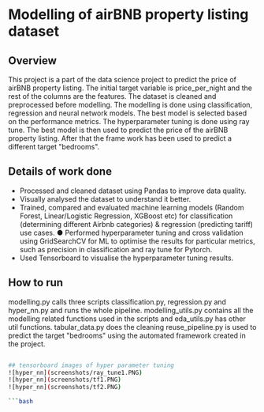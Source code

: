 # Modelling of airBNB property listing dataset
## Overview
This project is a part of the data science project to predict the price of airBNB property listing. The initial target variable is price_per_night and the rest of the columns are the features. The dataset is cleaned and preprocessed before modelling. The modelling is done using classification, regression and neural network models. The best model is selected based on the performance metrics. The hyperparameter tuning is done using ray tune. The best model is then used to predict the price of the airBNB property listing. After that the frame work has been used to predict a different target "bedrooms".

## Details of work done
- Processed and cleaned dataset using Pandas to improve data quality.
- Visually analysed the dataset to understand it better. 
- Trained, compared and evaluated machine learning models (Random Forest,
Linear/Logistic Regression, XGBoost etc) for classification (determining different
Airbnb categories) & regression (predicting tariff) use cases.
● Performed hyperparameter tuning and cross validation using GridSearchCV for ML to optimise the results for
particular metrics, such as precision in classification and ray tune for Pytorch.
- Used Tensorboard to visualise the hyperparameter tuning results.
## How to run
modelling.py calls three scripts classification.py, regression.py and hyper_nn.py and runs the whole pipeline.
modelling_utils.py contains all the modelling related functions used in the scripts and eda_utils.py has other util functions. tabular_data.py does the cleaning
reuse_pipeline.py is used to predict the target "bedrooms" using the automated framework created in the project.
```bash

## tensorboard images of hyper parameter tuning
![hyper_nn](screenshots/ray_tune1.PNG)
![hyper_nn](screenshots/tf1.PNG)
![hyper_nn](screenshots/tf2.PNG)

```bash